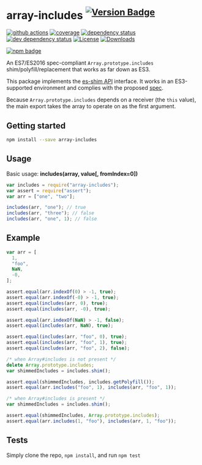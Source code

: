 # array-includes <sup> [![Version Badge][npm-version-svg]][package-url]</sup>

[![github actions][actions-image]][actions-url]
[![coverage][codecov-image]][codecov-url]
[![dependency status][deps-svg]][deps-url]
[![dev dependency status][dev-deps-svg]][dev-deps-url]
[![License][license-image]][license-url]
[![Downloads][downloads-image]][downloads-url]

[![npm badge][npm-badge-png]][package-url]

An ES7/ES2016 spec-compliant `Array.prototype.includes`
shim/polyfill/replacement that works as far down as ES3.

This package implements the [es-shim API](https://github.com/es-shims/api)
interface. It works in an ES3-supported environment and complies with the
proposed [spec](https://262.ecma-international.org/6.0/).

Because `Array.prototype.includes` depends on a receiver (the `this` value), the
main export takes the array to operate on as the first argument.

## Getting started

```sh
npm install --save array-includes
```

## Usage

Basic usage: **includes(array, value[, fromIndex=0])**

```js
var includes = require("array-includes");
var assert = require("assert");
var arr = ["one", "two"];

includes(arr, "one"); // true
includes(arr, "three"); // false
includes(arr, "one", 1); // false
```

## Example

```js
var arr = [
  1,
  "foo",
  NaN,
  -0,
];

assert.equal(arr.indexOf(0) > -1, true);
assert.equal(arr.indexOf(-0) > -1, true);
assert.equal(includes(arr, 0), true);
assert.equal(includes(arr, -0), true);

assert.equal(arr.indexOf(NaN) > -1, false);
assert.equal(includes(arr, NaN), true);

assert.equal(includes(arr, "foo", 0), true);
assert.equal(includes(arr, "foo", 1), true);
assert.equal(includes(arr, "foo", 2), false);
```

```js
/* when Array#includes is not present */
delete Array.prototype.includes;
var shimmedIncludes = includes.shim();

assert.equal(shimmedIncludes, includes.getPolyfill());
assert.equal(arr.includes("foo", 1), includes(arr, "foo", 1));
```

```js
/* when Array#includes is present */
var shimmedIncludes = includes.shim();

assert.equal(shimmedIncludes, Array.prototype.includes);
assert.equal(arr.includes(1, "foo"), includes(arr, 1, "foo"));
```

## Tests

Simply clone the repo, `npm install`, and run `npm test`

[package-url]: https://npmjs.org/package/array-includes
[npm-version-svg]: https://versionbadg.es/es-shims/array-includes.svg
[deps-svg]: https://david-dm.org/es-shims/array-includes.svg
[deps-url]: https://david-dm.org/es-shims/array-includes
[dev-deps-svg]: https://david-dm.org/es-shims/array-includes/dev-status.svg
[dev-deps-url]: https://david-dm.org/es-shims/array-includes#info=devDependencies
[npm-badge-png]: https://nodei.co/npm/array-includes.png?downloads=true&stars=true
[license-image]: https://img.shields.io/npm/l/array-includes.svg
[license-url]: LICENSE
[downloads-image]: https://img.shields.io/npm/dm/array-includes.svg
[downloads-url]: https://npm-stat.com/charts.html?package=array-includes
[codecov-image]: https://codecov.io/gh/es-shims/array-includes/branch/main/graphs/badge.svg
[codecov-url]: https://app.codecov.io/gh/es-shims/array-includes/
[actions-image]: https://img.shields.io/endpoint?url=https://github-actions-badge-u3jn4tfpocch.runkit.sh/es-shims/array-includes
[actions-url]: https://github.com/es-shims/array-includes/actions
